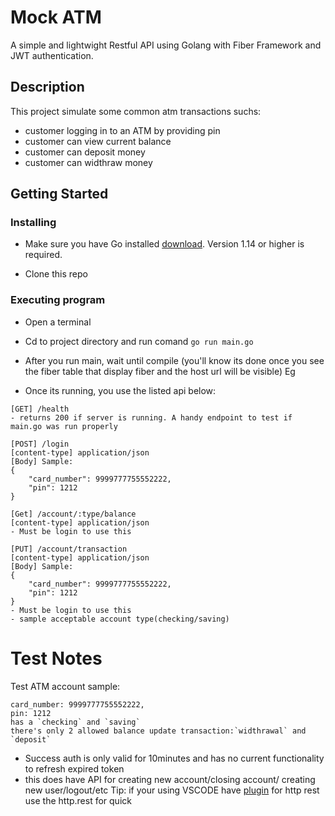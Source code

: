 # Mock ATM 

A simple and lightwight Restful API using Golang with Fiber Framework and JWT authentication. 

## Description

This project simulate some common atm transactions suchs:
- customer logging in to an ATM by providing pin
- customer can view current balance
- customer can deposit money
- customer can widthraw money

## Getting Started

### Installing
* Make sure you have Go installed [download](https://go.dev/dl/). Version 1.14 or higher is required.

* Clone this repo


### Executing program
* Open a terminal
* Cd to project directory and run comand ```go run main.go```
* After you run main, wait until compile (you'll know its done once you see the fiber table that display fiber and the host url will be visible)
Eg


* Once its running, you use the listed api below:
```
[GET] /health 
- returns 200 if server is running. A handy endpoint to test if main.go was run properly
```
```
[POST] /login 
[content-type] application/json
[Body] Sample:
{
    "card_number": 9999777755552222,
    "pin": 1212
}
```

```
[Get] /account/:type/balance 
[content-type] application/json
- Must be login to use this
```
```
[PUT] /account/transaction
[content-type] application/json
[Body] Sample:
{
    "card_number": 9999777755552222,
    "pin": 1212
}
- Must be login to use this
- sample acceptable account type(checking/saving)
```

# Test Notes
Test ATM account sample: 
```
card_number: 9999777755552222,
pin: 1212
has a `checking` and `saving`  
there's only 2 allowed balance update transaction:`widthrawal` and `deposit`
```
- Success auth is only valid for 10minutes and has no current functionality to refresh expired token
- this does have API for creating new account/closing account/ creating new user/logout/etc
Tip: if your using VSCODE have [plugin](https://marketplace.visualstudio.com/items?itemName=humao.rest-client) for http rest use the http.rest for quick

